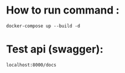 # How to run command :

`` docker-compose up --build -d ``

# Test api (swagger):

`` localhost:8000/docs ``
